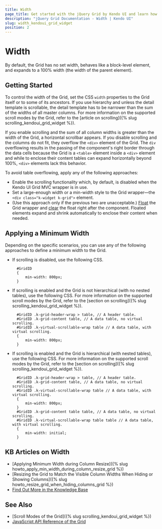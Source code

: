 ```yaml
---
title: Width
page_title: Get started with the jQuery Grid by Kendo UI and learn how to apply different widths to the component.
description: "jQuery Grid Documentation - Width | Kendo UI"
slug: width_kendoui_grid_widget
position: 2
---
```


# Width

By default, the Grid has no set width, behaves like a block-level element, and expands to a 100% width (the width of the parent element).

## Getting Started

To control the width of the Grid, set the CSS `width` properties to the Grid itself or to some of its ancestors. If you use hierarchy and unless the detail template is scrollable, the detail template has to be narrower than the sum of the widths of all master columns. For more information on the supported scroll modes by the Grid, refer to the [article on scrolling]({% slug scrolling_kendoui_grid_widget %}).

If you enable scrolling and the sum of all column widths is greater than the width of the Grid, a horizontal scrollbar appears. If you disable scrolling and the columns do not fit, they overflow the `<div>` element of the Grid. The `div` overflowing results in the passing of the component's right border through the data cells because the Grid is a `<table>` element inside a `<div>` element and while to enclose their content tables can expand horizontally beyond 100%, `<div>` elements lack this behavior.

To avoid table overflowing, apply any of the following approaches:
* Enable the scrolling functionality which, by default, is disabled when the Kendo UI Grid MVC wrapper is in use.
* Set a large-enough width or a min-width style to the Grid wrapper&mdash;the `<div class="k-widget k-grid">` element.
* (Use this approach only if the previous two are unacceptable.) [Float](https://developer.mozilla.org/en-US/docs/Web/CSS/float) the Grid wrapper and [clear](https://developer.mozilla.org/en-US/docs/Web/CSS/clear) the float right after the component. Floated elements expand and shrink automatically to enclose their content when needed.

## Applying a Minimum Width

Depending on the specific scenarios, you can use any of the following approaches to define a minimum width to the Grid.

* If scrolling is disabled, use the following CSS.

        #GridID
        {
            min-width: 800px;
        }

* If scrolling is enabled and the Grid is not hierarchical (with no nested tables), use the following CSS. For more information on the supported scroll modes by the Grid, refer to the [section on scrolling]({% slug scrolling_kendoui_grid_widget %}).

        #GridID .k-grid-header-wrap > table, // A header table.
        #GridID .k-grid-content table, // A data table, no virtual scrolling.
        #GridID .k-virtual-scrollable-wrap table // A data table, with virtual scrolling.
        {
            min-width: 800px;
        }

* If scrolling is enabled and the Grid is hierarchical (with nested tables), use the following CSS. For more information on the supported scroll modes by the Grid, refer to the [section on scrolling]({% slug scrolling_kendoui_grid_widget %}).

        #GridID .k-grid-header-wrap > table, // A header table.
        #GridID .k-grid-content table, // A data table, no virtual scrolling.
        #GridID .k-virtual-scrollable-wrap table // A data table, with virtual scrolling.
        {
            min-width: 800px;
        }
        #GridID .k-grid-content table table, // A data table, no virtual scrolling.
        #GridID .k-virtual-scrollable-wrap table table // A data table, with virtual scrolling.
        {
            min-width: initial;
        }

## KB Articles on Width

* [Applying Minimum Width during Column Resize]({% slug howto_apply_min_width_during_column_resize_grid %})
* [Resizing the Grid to Match the Visible Column Widths When Hiding or Showing Columns]({% slug howto_resize_grid_when_hiding_columns_grid %})
* [Find Out More in the Knowledge Base](/knowledge-base)

## See Also

* [Scroll Modes of the Grid]({% slug scrolling_kendoui_grid_widget %})
* [JavaScript API Reference of the Grid](/api/javascript/ui/grid)
